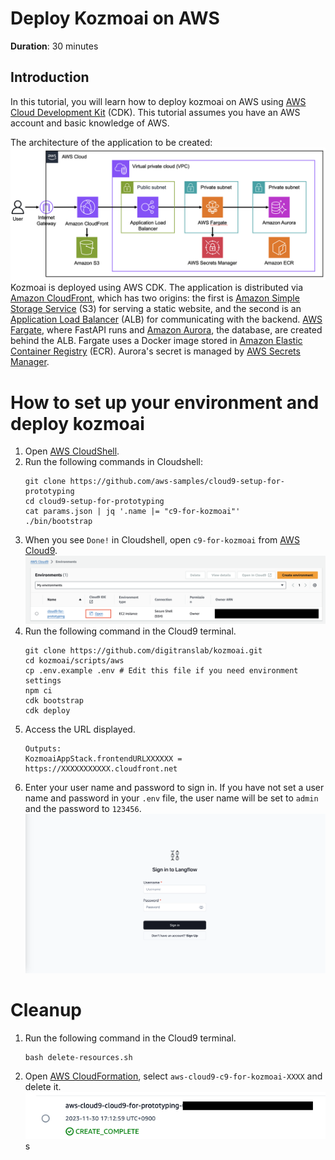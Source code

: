 # Deploy Kozmoai on AWS

**Duration**: 30 minutes

## Introduction

In this tutorial, you will learn how to deploy kozmoai on AWS using [AWS Cloud Development Kit](https://aws.amazon.com/cdk/?nc2=type_a) (CDK).
This tutorial assumes you have an AWS account and basic knowledge of AWS.

The architecture of the application to be created:
![kozmoai-archi](./img/kozmoai-archi.png)
Kozmoai is deployed using AWS CDK. The application is distributed via [Amazon CloudFront](https://aws.amazon.com/cloudfront/?nc1=h_ls), which has two origins: the first is [Amazon Simple Storage Service](https://aws.amazon.com/s3/?nc1=h_ls) (S3) for serving a static website, and the second is an [Application Load Balancer](https://aws.amazon.com/elasticloadbalancing/application-load-balancer/?nc1=h_ls) (ALB) for communicating with the backend. [AWS Fargate](https://aws.amazon.com/fargate/?nc2=type_a), where FastAPI runs and [Amazon Aurora](https://aws.amazon.com/rds/aurora/?nc2=type_a), the database, are created behind the ALB.
Fargate uses a Docker image stored in [Amazon Elastic Container Registry](https://aws.amazon.com/ecr/?nc1=h_ls) (ECR).
Aurora's secret is managed by [AWS Secrets Manager](https://aws.amazon.com/secrets-manager/?nc2=type_a).

# How to set up your environment and deploy kozmoai

1. Open [AWS CloudShell](https://us-east-1.console.aws.amazon.com/cloudshell/home?region=us-east-1).
1. Run the following commands in Cloudshell:
   ```shell
   git clone https://github.com/aws-samples/cloud9-setup-for-prototyping
   cd cloud9-setup-for-prototyping
   cat params.json | jq '.name |= "c9-for-kozmoai"'
   ./bin/bootstrap
   ```
1. When you see `Done!` in Cloudshell, open `c9-for-kozmoai` from [AWS Cloud9](https://us-east-1.console.aws.amazon.com/cloud9control/home?region=us-east-1#/).
   ![make-cloud9](./img/kozmoai-cloud9-en.png)
1. Run the following command in the Cloud9 terminal.
   ```shell
   git clone https://github.com/digitranslab/kozmoai.git
   cd kozmoai/scripts/aws
   cp .env.example .env # Edit this file if you need environment settings
   npm ci
   cdk bootstrap
   cdk deploy
   ```
1. Access the URL displayed.
   ```shell
   Outputs:
   KozmoaiAppStack.frontendURLXXXXXX = https://XXXXXXXXXXX.cloudfront.net
   ```
1. Enter your user name and password to sign in. If you have not set a user name and password in your `.env` file, the user name will be set to `admin` and the password to `123456`.
   ![signin-kozmoai](./img/kozmoai-signin.png)

# Cleanup

1. Run the following command in the Cloud9 terminal.
   ```shell
   bash delete-resources.sh
   ```
1. Open [AWS CloudFormation](https://us-east-1.console.aws.amazon.com/cloudformation/home?region=us-east-1#/getting-started), select `aws-cloud9-c9-for-kozmoai-XXXX` and delete it.
   ![delete-cfn](./img/kozmoai-cfn.png)
   s
